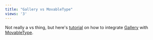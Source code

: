 ```yaml
---
title: "Gallery vs MovableType"
views: '3'
---
```

<p>Not really a vs thing, but here's <a href="https://dlugosz.net/wiki/index.php/IntegratingGalleryIntoMovableType">tutorial</a> on how to integrate <a href="https://gallery.sourceforge.net/">Gallery</a> with <a href="https://www.movabletype.org/">MovableType</a>.</p>
